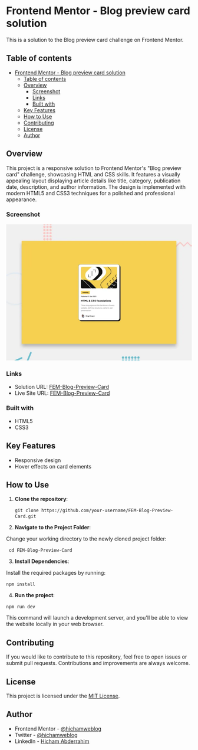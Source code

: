# Frontend Mentor - Blog preview card solution

This is a solution to the Blog preview card challenge on Frontend Mentor.

## Table of contents

- [Frontend Mentor - Blog preview card solution](#frontend-mentor---blog-preview-card-solution)
  - [Table of contents](#table-of-contents)
  - [Overview](#overview)
    - [Screenshot](#screenshot)
    - [Links](#links)
    - [Built with](#built-with)
  - [Key Features](#key-features)
  - [How to Use](#how-to-use)
  - [Contributing](#contributing)
  - [License](#license)
  - [Author](#author)

## Overview

This project is a responsive solution to Frontend Mentor's "Blog preview card" challenge, showcasing HTML and CSS skills. It features a visually appealing layout displaying article details like title, category, publication date, description, and author information. The design is implemented with modern HTML5 and CSS3 techniques for a polished and professional appearance.

### Screenshot

![Screenshot](/public/screenshot.png)

### Links

- Solution URL: [FEM-Blog-Preview-Card](https://www.frontendmentor.io/solutions/accessible-faqaccordion-htmlcssjs-N2tEMir52u)
- Live Site URL: [FEM-Blog-Preview-Card](https://dz-blog-preview-card.netlify.app/)

### Built with

- HTML5
- CSS3

## Key Features

- Responsive design
- Hover effects on card elements

## How to Use

1. **Clone the repository**:

   ```git
   git clone https://github.com/your-username/FEM-Blog-Preview-Card.git
   ```

2. **Navigate to the Project Folder**:

Change your working directory to the newly cloned project folder:

```git
 cd FEM-Blog-Preview-Card
```

3. **Install Dependencies**:

Install the required packages by running:

```git
npm install
```

4. **Run the project**:

```git
npm run dev
```

This command will launch a development server, and you'll be able to view the website locally in your web browser.

## Contributing

If you would like to contribute to this repository, feel free to open issues or submit pull requests. Contributions and improvements are always welcome.

## License

This project is licensed under the [MIT License](./LICENSE).

## Author

- Frontend Mentor - [@hichamweblog](https://www.frontendmentor.io/profile/hichamweblog)
- Twitter - [@hichamweblog](https://www.twitter.com/hichamweblog)
- LinkedIn - [Hicham Abderrahim](https://www.linkedin.com/in/hichamweblog)
